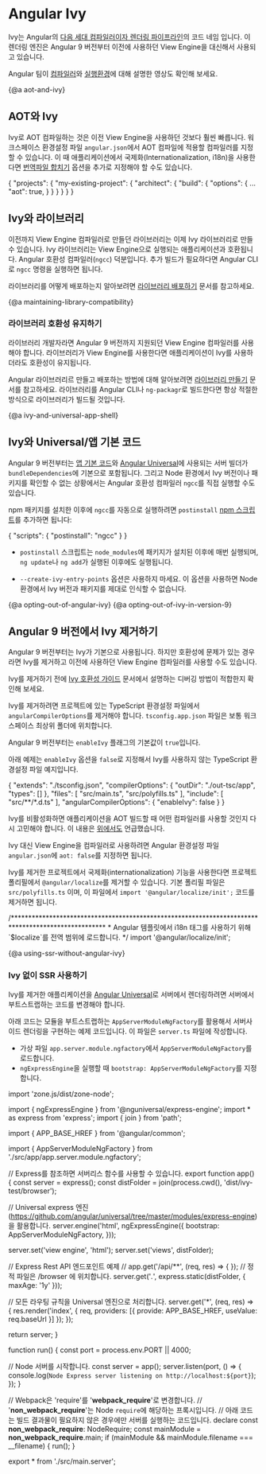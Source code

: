 # Angular Ivy

<!--
Ivy is the code name for Angular's [next-generation compilation and rendering pipeline](https://blog.angular.io/a-plan-for-version-8-0-and-ivy-b3318dfc19f7).
With the version 9 release of Angular, the new compiler and runtime instructions are used by default instead of the older compiler and runtime, known as View Engine.

<div class="alert is-helpful">

Learn more about the [Compiler](https://www.youtube.com/watch?v=anphffaCZrQ) and [Runtime](https://www.youtube.com/watch?v=S0o-4yc2n-8) in these videos from our team.


</div>
-->
Ivy는 Angular의 [다음 세대 컴파일러이자 렌더링 파이프라인](https://blog.angular.io/a-plan-for-version-8-0-and-ivy-b3318dfc19f7)의 코드 네임 입니다.
이 렌더링 엔진은 Angular 9 버전부터 이전에 사용하던 View Engine을 대신해서 사용되고 있습니다.


<div class="alert is-helpful">

Angular 팀이 [컴파일러](https://www.youtube.com/watch?v=anphffaCZrQ)와 [실행환경](https://www.youtube.com/watch?v=S0o-4yc2n-8)에 대해 설명한 영상도 확인해 보세요.

</div>


{@a aot-and-ivy}
<!--
## AOT and Ivy
-->
## AOT와 Ivy

<!--
AOT compilation with Ivy is faster and should be used by default.
In the `angular.json` workspace configuration file, set the default build options for your project to always use AOT compilation.
When using application internationalization (i18n) with Ivy, [translation merging](guide/i18n#merge) also requires the use of AOT compilation.
-->
Ivy로 AOT 컴파일하는 것은 이전 View Engine을 사용하던 것보다 훨씬 빠릅니다.
워크스페이스 환경설정 파일 `angular.json`에서 AOT 컴파일에 적용할 컴파일러를 지정할 수 있습니다.
이 때 애플리케이션에서 국제화(Internationalization, i18n)을 사용한다면 [번역파일 합치기](guide/i18n#merge) 옵션을 추가로 지정해야 할 수도 있습니다.

<code-example language="json" header="angular.json">

{
  "projects": {
    "my-existing-project": {
      "architect": {
        "build": {
          "options": {
            ...
            "aot": true,
          }
        }
      }
    }
  }
}
</code-example>

<!--
## Ivy and libraries
-->
## Ivy와 라이브러리

<!--
Ivy applications can be built with libraries that were created with the View Engine compiler.
This compatibility is provided by a tool known as the Angular compatibility compiler (`ngcc`).
CLI commands run `ngcc` as needed when performing an Angular build.

For more information on how to publish libraries see [Publishing your Library](guide/creating-libraries#publishing-your-library).
-->
이전까지 View Engine 컴파일러로 만들던 라이브러리는 이제 Ivy 라이브러리로 만들 수 있습니다.
Ivy 라이브러리는 View Engine으로 실행되는 애플리케이션과 호환됩니다.
Angular 호환성 컴파일러(`ngcc`) 덕분입니다.
추가 빌드가 필요하다면 Angular CLI로 `ngcc` 명령을 실행하면 됩니다.

라이브러리를 어떻게 배포하는지 알아보려면 [라이브러리 배포하기](guide/creating-libraries#publishing-your-library) 문서를 참고하세요.


{@a maintaining-library-compatibility}
<!--
### Maintaining library compatibility
-->
### 라이브러리 호환성 유지하기

<!--
If you are a library author, you should keep using the View Engine compiler as of version 9.
By having all libraries continue to use View Engine, you will maintain compatibility with default v9 applications that use Ivy, as well as with applications that have opted to continue using View Engine.

See the [Creating Libraries](guide/creating-libraries) guide for more on how to compile or bundle your Angular library.
When you use the tools integrated into the Angular CLI or `ng-packagr`, your library will always be built the right way automatically.
-->
라이브러리 개발자라면 Angular 9 버전까지 지원되던 View Engine 컴파일러를 사용해야 합니다.
라이브러리가 View Engine를 사용한다면 애플리케이션이 Ivy를 사용하더라도 호환성이 유지됩니다.

Angular 라이브러리르 만들고 배포하는 방법에 대해 알아보려면 [라이브러리 만들기](guide/creating-libraries) 문서를 참고하세요.
라이브러리를 Angular CLI나 `ng-packagr`로 빌드한다면 항상 적절한 방식으로 라이브러리가 빌드될 것입니다.


{@a ivy-and-universal-app-shell}
<!--
## Ivy and Universal/App shell
-->
## Ivy와 Universal/앱 기본 코드

<!--
In version 9, the server builder which is used for [App shell](guide/app-shell) and [Angular Universal](guide/universal) has the `bundleDependencies` option enabled by default.
If you opt-out of bundling dependencies you will need to run the standalone Angular compatibility compiler (`ngcc`). This is needed because otherwise Node will be unable to resolve the Ivy version of the packages.

You can run `ngcc` after each installation of node_modules by adding a `postinstall` [npm script](https://docs.npmjs.com/misc/scripts):

<code-example language="json" header="package.json">
{
  "scripts": {
    "postinstall": "ngcc"
  }
}
</code-example>

<div class="alert is-important">

 * The `postinstall` script will run on every installation of `node_modules`, including those performed by `ng update` and `ng add`.
 * Don't use `--create-ivy-entry-points` as this will cause Node not to resolve the Ivy version of the packages correctly.
 
</div>
-->
Angular 9 버전부터는 [앱 기본 코드](guide/app-shell)와 [Angular Universal](guide/universal)에 사용되는 서버 빌더가 `bundleDependencies`에 기본으로 포함됩니다.
그리고 Node 환경에서 Ivy 버전이나 패키지를 확인할 수 없는 상황에서는 Angular 호환성 컴파일러 `ngcc`를 직접 실행할 수도 있습니다.

npm 패키지를 설치한 이후에 `ngcc`를 자동으로 실행하려면 `postinstall` [npm 스크립트](https://docs.npmjs.com/misc/scripts)를 추가하면 됩니다:

<code-example language="json" header="package.json">
{
  "scripts": {
    "postinstall": "ngcc"
  }
}
</code-example>


<div class="alert is-important">

* `postinstall` 스크립트는 `node_modules`에 패키지가 설치된 이후에 매번 실행되며, `ng update`나 `ng add`가 실행된 이후에도 실행됩니다.

* `--create-ivy-entry-points` 옵션은 사용하지 마세요. 이 옵션을 사용하면 Node 환경에서 Ivy 버전과 패키지를 제대로 인식할 수 없습니다.
 
</div>


{@a opting-out-of-angular-ivy}
{@a opting-out-of-ivy-in-version-9}
<!--
## Opting out of Ivy in version 9
-->
## Angular 9 버전에서 Ivy 제거하기

<!--
In version 9, Ivy is the default.
For compatibility with current workflows during the update process, you can choose to opt out of Ivy and continue using the previous compiler, View Engine.

<div class="alert is-helpful">

Before disabling Ivy, check out the debugging recommendations in the [Ivy Compatibility Guide](guide/ivy-compatibility#debugging).

</div>

To opt out of Ivy, change the `angularCompilerOptions` in your project's TypeScript configuration, most commonly located at `tsconfig.app.json` at the root of the workspace.

The value of the `enableIvy` flag is set to `true` by default, as of version 9.

The following example shows how to set the `enableIvy` option to `false` in order to opt out of Ivy.

<code-example language="json" header="tsconfig.app.json">
{
  "extends": "./tsconfig.json",
  "compilerOptions": {
    "outDir": "./out-tsc/app",
    "types": []
  },
  "files": [
    "src/main.ts",
    "src/polyfills.ts"
  ],
  "include": [
    "src/**/*.d.ts"
  ],
  "angularCompilerOptions": {
    "enableIvy": false
  }
}
</code-example>

<div class="alert is-important">

If you disable Ivy, you might also want to reconsider whether to make AOT compilation the default for your application development, as described [above](#aot-and-ivy).

To revert the compiler default, set the build option `aot: false` in the `angular.json` configuration file.

</div>

If you disable Ivy and the project uses internationalization, you can also remove the `@angular/localize` runtime component from the project's polyfills file located be default at `src/polyfills.ts`.

To remove, delete the `import '@angular/localize/init';` line from the polyfills file.

<code-example language="typescript" header="polyfills.ts">
/***************************************************************************************************
 * Load `$localize` onto the global scope - used if i18n tags appear in Angular templates.
 */
import '@angular/localize/init';
</code-example>
-->
Angular 9 버전부터는 Ivy가 기본으로 사용됩니다.
하지만 호환성에 문제가 있는 경우라면 Ivy를 제거하고 이전에 사용하던 View Engine 컴파일러를 사용할 수도 있습니다.


<div class="alert is-helpful">

Ivy를 제거하기 전에 [Ivy 호환성 가이드](guide/ivy-compatibility#debugging) 문서에서 설명하는 디버깅 방법이 적합한지 확인해 보세요.

</div>


Ivy를 제거하려면 프로젝트에 있는 TypeScript 환경설정 파일에서 `angularCompilerOptions`를 제거해야 합니다.
`tsconfig.app.json` 파일은 보통 워크스페이스 최상위 폴더에 위치합니다.

Angular 9 버전부터는 `enableIvy` 플래그의 기본값이 `true`입니다.

아래 예제는 `enableIvy` 옵션을 `false`로 지정해서 Ivy를 사용하지 않는 TypeScript 환경설정 파일 예지입니다.

<code-example language="json" header="tsconfig.app.json">
{
  "extends": "./tsconfig.json",
  "compilerOptions": {
    "outDir": "./out-tsc/app",
    "types": []
  },
  "files": [
    "src/main.ts",
    "src/polyfills.ts"
  ],
  "include": [
    "src/**/*.d.ts"
  ],
  "angularCompilerOptions": {
    "enableIvy": false
  }
}
</code-example>


<div class="alert is-important">

Ivy를 비활성화하면 애플리케이션을 AOT 빌드할 때 어떤 컴파일러를 사용할 것인지 다시 고민해야 합니다.
이 내용은 [위에서도](#aot-and-ivy) 언급했습니다.

Ivy 대신 View Engine을 컴파일러로 사용하려면 Angular 환경설정 파일 `angular.json`에 `aot: false`를 지정하면 됩니다.

</div>

Ivy를 제거한 프로젝트에서 국제화(internationalization) 기능을 사용한다면 프로젝트 폴리필에서 `@angular/localize`를 제거할 수 있습니다.
기본 폴리필 파일은 `src/polyfills.ts` 이며, 이 파일에서 `import '@angular/localize/init';` 코드를 제거하면 됩니다.

<code-example language="typescript" header="polyfills.ts">
/***************************************************************************************************
 * Angular 템플릿에서 i18n 태그를 사용하기 위해 `$localize`를 전역 범위에 로드합니다.
 */
import '@angular/localize/init';
</code-example>


{@a using-ssr-without-angular-ivy}
<!--
### Using SSR without Ivy
-->
### Ivy 없이 SSR 사용하기

<!--
If you opt out of Ivy and your application uses  [Angular Universal](guide/universal) to render Angular applications on the server, you must also change the way the server performs bootstrapping.

The following example shows how you modify the `server.ts` file to provide the `AppServerModuleNgFactory` as the bootstrap module.

* Import `AppServerModuleNgFactory` from the `app.server.module.ngfactory` virtual file.
* Set `bootstrap: AppServerModuleNgFactory` in the `ngExpressEngine` call.

<code-example language="typescript" header="server.ts">
import 'zone.js/dist/zone-node';

import { ngExpressEngine } from '@nguniversal/express-engine';
import * as express from 'express';
import { join } from 'path';

import { APP_BASE_HREF } from '@angular/common';

import { AppServerModuleNgFactory } from './src/app/app.server.module.ngfactory';

// The Express app is exported so that it can be used by serverless Functions.
export function app() {
  const server = express();
  const distFolder = join(process.cwd(), 'dist/ivy-test/browser');

  // Our Universal express-engine (found @ https://github.com/angular/universal/tree/master/modules/express-engine)
  server.engine('html', ngExpressEngine({
    bootstrap: AppServerModuleNgFactory,
  }));

  server.set('view engine', 'html');
  server.set('views', distFolder);

  // Example Express Rest API endpoints
  // app.get('/api/**', (req, res) => { });
  // Serve static files from /browser
  server.get('*.*', express.static(distFolder, {
    maxAge: '1y'
  }));

  // All regular routes use the Universal engine
  server.get('*', (req, res) => {
    res.render('index', { req, providers: [{ provide: APP_BASE_HREF, useValue: req.baseUrl }] });
  });

  return server;
}

function run() {
  const port = process.env.PORT || 4000;

  // Start up the Node server
  const server = app();
  server.listen(port, () => {
    console.log(`Node Express server listening on http://localhost:${port}`);
  });
}

// Webpack will replace 'require' with '__webpack_require__'
// '__non_webpack_require__' is a proxy to Node 'require'
// The below code is to ensure that the server is run only when not requiring the bundle.
declare const __non_webpack_require__: NodeRequire;
const mainModule = __non_webpack_require__.main;
if (mainModule && mainModule.filename === __filename) {
  run();
}

export * from './src/main.server';
</code-example>
-->
Ivy를 제거한 애플리케이션을 [Angular Universal](guide/universal)로 서버에서 렌더링하려면 서버에서 부트스트랩하는 코드를 변경해야 합니다.

아래 코드는 모듈을 부트스트랩하는 `AppServerModuleNgFactory`를 활용해서 서버사이드 렌더링을 구현하는 예제 코드입니다.
이 파일은 `server.ts` 파일에 작성합니다.

* 가상 파일 `app.server.module.ngfactory`에서 `AppServerModuleNgFactory`를 로드합니다.
* `ngExpressEngine`을 실행할 때 `bootstrap: AppServerModuleNgFactory`를 지정합니다.

<code-example language="typescript" header="server.ts">
import 'zone.js/dist/zone-node';

import { ngExpressEngine } from '@nguniversal/express-engine';
import * as express from 'express';
import { join } from 'path';

import { APP_BASE_HREF } from '@angular/common';

import { AppServerModuleNgFactory } from './src/app/app.server.module.ngfactory';

// Express를 참조하면 서버리스 함수를 사용할 수 있습니다.
export function app() {
  const server = express();
  const distFolder = join(process.cwd(), 'dist/ivy-test/browser');

  // Universal express 엔진(https://github.com/angular/universal/tree/master/modules/express-engine)을 활용합니다.
  server.engine('html', ngExpressEngine({
    bootstrap: AppServerModuleNgFactory,
  }));

  server.set('view engine', 'html');
  server.set('views', distFolder);

  // Express Rest API 엔드포인트 예제
  // app.get('/api/**', (req, res) => { });
  // 정적 파일은 /browser 에 위치합니다.
  server.get('*.*', express.static(distFolder, {
    maxAge: '1y'
  }));

  // 모든 라우팅 규칙을 Universal 엔진으로 처리합니다.
  server.get('*', (req, res) => {
    res.render('index', { req, providers: [{ provide: APP_BASE_HREF, useValue: req.baseUrl }] });
  });

  return server;
}

function run() {
  const port = process.env.PORT || 4000;

  // Node 서버를 시작합니다.
  const server = app();
  server.listen(port, () => {
    console.log(`Node Express server listening on http://localhost:${port}`);
  });
}

// Webpack은 'require'를 '__webpack_require__'로 변경합니다.
// '__non_webpack_require__'는 Node `require`에 해당하는 프록시입니다.
// 아래 코드는 빌드 결과물이 필요하지 않은 경우에만 서버를 실행하는 코드입니다.
declare const __non_webpack_require__: NodeRequire;
const mainModule = __non_webpack_require__.main;
if (mainModule && mainModule.filename === __filename) {
  run();
}

export * from './src/main.server';
</code-example>
